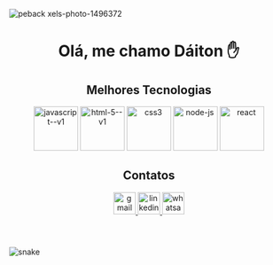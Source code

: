 ![pe![back](https://github.com/daitoncheis/daitoncheis/assets/29989317/3147245c-0cb3-4686-90c8-75a1cbe6cabe)
xels-photo-1496372](https://github.com/daitoncheis/daitoncheis/assets/29989317/29e7d434-ccbe-4407-9dbd-83fbb1dbb8c5)
<header>
  
<div>

  <h1 align="center">Olá, me chamo Dáiton ✋</h1>
  <h2 align="center">Melhores Tecnologias</h1>
</div>
<div  align="center">
  <img width="80" height="80" src="https://img.icons8.com/color/80/javascript--v1.png" alt="javascript--v1"/>
  <img width="80" height="80" src="https://img.icons8.com/color/48/html-5--v1.png" alt="html-5--v1"/>
  <img width="80" height="80" src="https://img.icons8.com/stickers/100/css3.png" alt="css3"/>
  <img width="80" height="80" src="https://img.icons8.com/fluency/96/node-js.png" alt="node-js"/>
  <img width="80" height="80" src="https://img.icons8.com/officel/80/react.png" alt="react"/>
</div>
<div align="center">
  <h2 align="center">Contatos</h2>
  
  <a href="mailto: daitoncheis@gmail.com">
  <img width="40" height="40" src="https://img.icons8.com/fluency/48/gmail.png" alt="gmail"/>
  </a>

  <a href="https://www.linkedin.com/in/d%C3%A1iton-cheis-841b03100/">
  <img width="40" height="40" src="https://img.icons8.com/color/48/linkedin.png" alt="linkedin"/>
  </a>

  <a href="https://wa.me/+5521974287581">
  <img width="40" height="40" src="https://img.icons8.com/office/40/whatsapp--v1.png" alt="whatsapp--v1"/>
  </a>
  </header>

  ![snake](https://github.com/daitoncheis/daitoncheis/assets/29989317/b1832ca2-1034-4bbd-96a5-c1993478ff0f)

</div>



